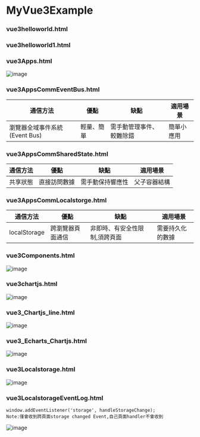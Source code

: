 # MyVue3Example
### vue3helloworld.html
### vue3helloworld1.html
### vue3Apps.html
![image](https://github.com/user-attachments/assets/f4eea58c-d02c-4c0e-8590-62473fa94b90)

### vue3AppsCommEventBus.html
|  通信方法   | 優點  | 缺點 | 適用場景 |
|  ----  | ----  | ----  | ----  |
| 瀏覽器全域事件系統 (Event Bus)  | 輕量、簡單 | 需手動管理事件、較難除錯 | 簡單小應用

### vue3AppsCommSharedState.html
|  通信方法   | 優點  | 缺點 | 適用場景 |
|  ----  | ----  | ----  | ----  |
| 共享狀態	| 直接訪問數據	| 需手動保持響應性 |	父子容器結構 |

### vue3AppsCommLocalstorge.html
|  通信方法   | 優點  | 缺點 | 適用場景 |
|  ----  | ----  | ----  | ----  |
| localStorage  | 跨瀏覽器頁面通信	| 非即時、有安全性限制,須跨頁面	| 需要持久化的數據 |


### vue3Components.html
![image](https://github.com/user-attachments/assets/69da3cd3-0f11-4cbe-82b0-00cea9309c5b)

### vue3chartjs.html
![image](https://github.com/user-attachments/assets/814cdb20-420d-456f-8915-03911dfc97e9)

### vue3_Chartjs_line.html
![image](https://github.com/user-attachments/assets/d99fb718-fa24-4b78-976b-ed01012ab92d)

### vue3_Echarts_Chartjs.html
![image](https://github.com/user-attachments/assets/851f21d7-89a4-4762-9dab-4e48ce7d0356)

### vue3Localstorage.html
![image](https://github.com/user-attachments/assets/81bdbfae-ce4e-433f-9192-820664f32ebb)

### vue3LocalstorageEventLog.html
```
window.addEventListener('storage', handleStorageChange);
Note:僅會收到跨頁面storage changed Event,自己頁面handler不會收到
```
![image](https://github.com/user-attachments/assets/d8feb41a-df1f-4a6b-9203-50a11e886c7a)


